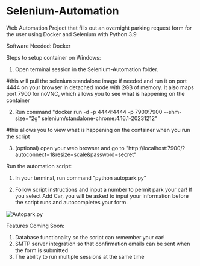 # Selenium-Automation
Web Automation Project that fills out an overnight parking request form for the user using Docker and Selenium with Python 3.9

Software Needed:
Docker

Steps to setup container on Windows:

1) Open terminal session in the Selenium-Automation folder.

#this will pull the selenium standalone image if needed and run it on port 4444 on your browser in detached mode with 2GB of memory. It also maps port 7900 for noVNC, which allows you to see what is happening on the container

2) Run command "docker run -d -p 4444:4444 -p 7900:7900 --shm-size="2g" selenium/standalone-chrome:4.16.1-20231212" 

#this allows you to view what is happening on the container when you run the script

3) (optional) open your web browser and go to "http://localhost:7900/?autoconnect=1&resize=scale&password=secret" 

Run the automation script:

1) In your terminal, run command "python autopark.py"

2) Follow script instructions and input a number to permit park your car! If you select Add Car, you will be
asked to input your information before the script runs and autocompletes your form.

![Autopark.py](https://imgur.com/a/1UWj7US)

Features Coming Soon:

1) Database functionality so the script can remember your car!
2) SMTP server integration so that confirmation emails can be sent when the form is submitted
3) The ability to run multiple sessions at the same time
